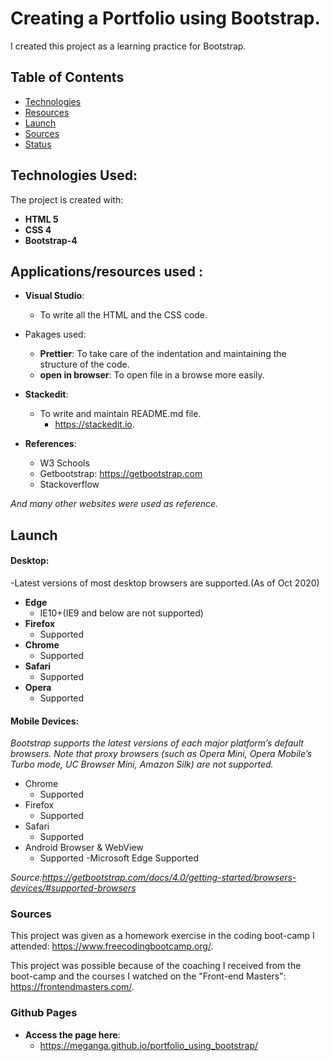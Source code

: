 


#  Creating a Portfolio using Bootstrap.

I created this project as a learning practice for Bootstrap.

## Table of Contents

 - [Technologies](#technologies-used)
 - [Resources](#applications/resources-used)
 - [Launch](#launch)
 - [Sources](#sources)
 - [Status](#github-pages)

## Technologies Used:
The project is created with:

 - **HTML 5**
 - **CSS 4**
 - **Bootstrap-4**

## Applications/resources used :

 - **Visual Studio**: 
	 - To write all the HTML and the CSS code.
		  
 - Pakages used:	 
	 -  **Prettier**: To take care of the indentation and maintaining the structure of the code.
	 - **open in browser**: To open file in a browse more easily.
 - **Stackedit**:
	 - To write and maintain  README.md file.
		 - https://stackedit.io.
- **References**: 
	- W3 Schools
	- Getbootstrap: https://getbootstrap.com
	- Stackoverflow
	
*And many other websites were used as reference.*

## Launch
 
#### Desktop:
-Latest versions of most desktop browsers are supported.(As of Oct 2020)
 - **Edge** 
	 - IE10+(IE9 and below are not supported)
 - **Firefox** 
	 - Supported
 - **Chrome** 
	 - Supported
- **Safari**
	- Supported
- **Opera**
	- Supported
#### Mobile Devices:
*Bootstrap supports the latest versions of each major platform’s default browsers. Note that proxy browsers (such as Opera Mini, Opera Mobile’s Turbo mode, UC Browser Mini, Amazon Silk) are not supported.*

- Chrome
	- Supported
- Firefox
	- Supported
- Safari
	- Supported
- Android Browser & WebView
	- Supported
-Microsoft Edge
	Supported

*Source:https://getbootstrap.com/docs/4.0/getting-started/browsers-devices/#supported-browsers*




### Sources
This project was given as a homework exercise in the coding boot-camp I attended:
https://www.freecodingbootcamp.org/.
 
 This project was possible because of the coaching I received from the boot-camp and  the courses I watched on the "Front-end Masters":
 https://frontendmasters.com/.
 


### Github Pages

 - **Access the page here**:
	 - https://meganga.github.io/portfolio_using_bootstrap/
<!--stackedit_data:
eyJoaXN0b3J5IjpbMTgzMDE5Njg1MCwtMjEyMTA5MDE0MSwyMD
c2NTQ4MzQsMTM3ODk5ODcwMywxMDY3MTUxNzE2XX0=
-->